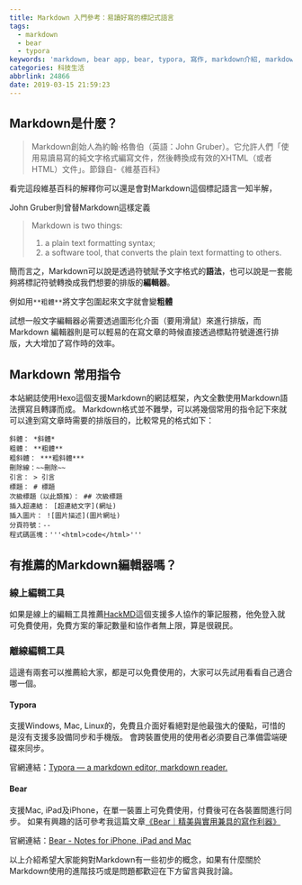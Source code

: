 ```yaml
---
title: Markdown 入門參考：易讀好寫的標記式語言
tags:
  - markdown
  - bear
  - typora
keywords: 'markdown, bear app, bear, typora, 寫作, markdown介紹, markdown入門'
categories: 科技生活
abbrlink: 24866
date: 2019-03-15 21:59:23
---
```


## Markdown是什麼？
> Markdown創始人為約翰·格魯伯（英語：John Gruber）。它允許人們「使用易讀易寫的純文字格式編寫文件，然後轉換成有效的XHTML（或者 HTML）文件」。節錄自-《維基百科》

看完這段維基百科的解釋你可以還是會對Markdown這個標記語言一知半解，

John Gruber則曾替Markdown這樣定義
> Markdown is two things:
> 1. a plain text formatting syntax;
> 2. a software tool, that converts the plain text formatting to others.
<!--more-->
簡而言之，Markdown可以說是透過符號賦予文字格式的**語法**，也可以說是一套能夠將標記符號轉換成我們想要的排版的**編輯器**。

例如用`**粗體**`將文字包圍起來文字就會變**粗體**

試想一般文字編輯器必需要透過圖形化介面（要用滑鼠）來進行排版，而 Markdown 編輯器則是可以輕易的在寫文章的時候直接透過標點符號邊進行排版，大大增加了寫作時的效率。

## Markdown 常用指令
本站網誌使用Hexo這個支援Markdown的網誌框架，內文全數使用Markdown語法撰寫且轉譯而成。 Markdown格式並不難學，可以將幾個常用的指令記下來就可以達到寫文章時需要的排版目的，比較常見的格式如下：
```
斜體： *斜體* 
粗體： **粗體** 
粗斜體： ***粗斜體*** 
刪除線：~~刪除~~ 
引言： > 引言 
標題： # 標題
次級標題（以此類推）： ## 次級標題
插入超連結： [超連結文字](網址) 
插入圖片： ![圖片描述](圖片網址) 
分頁符號：--
程式碼區塊：'''<html>code</html>'''
```

## 有推薦的Markdown編輯器嗎？
### 線上編輯工具
如果是線上的編輯工具推薦[HackMD](https://hackmd.io/)這個支援多人協作的筆記服務，他免登入就可免費使用，免費方案的筆記數量和協作者無上限，算是很親民。

### 離線編輯工具
這邊有兩套可以推薦給大家，都是可以免費使用的，大家可以先試用看看自己適合哪一個。
#### Typora
支援Windows, Mac, Linux的，免費且介面好看絕對是他最強大的優點，可惜的是沒有支援多設備同步和手機版。
會跨裝置使用的使用者必須要自己準備雲端硬碟來同步。

官網連結：[Typora — a markdown editor, markdown reader.](https://typora.io/)
#### Bear
支援Mac, iPad及iPhone，在單一裝置上可免費使用，付費後可在各裝置間進行同步。
如果有興趣的話可參考我這篇文章[《Bear｜精美與實用兼具的寫作利器》](https://www.larrynote.com/production-tool/46435/)

官網連結：[Bear - Notes for iPhone, iPad and Mac](https://bear.app/)

以上介紹希望大家能夠對Markdown有一些初步的概念，如果有什麼關於Markdown使用的進階技巧或是問題都歡迎在下方留言與我討論。